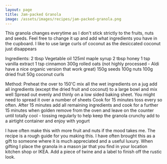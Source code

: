 ```yaml
---
layout: page
title: Jam-packed Granola
image: /assets/images/recipes/jam-packed-granola.png
---
```


This granola changes everytime as I don't stick strictly to the fruits, nuts and seeds. Feel free to change it up and add what ingredients you have in the cupboard. I like to use large curls of coconut as the desiccated coconut just disappears

Ingredients:
2 tbsp Vegetable oil
125ml maple syrup
2 tbsp honey
1 tsp vanilla extract
1 tsp cinnamon
300g rolled oats (not highly processed - Aldi have a nice organic version that work great)
150g seeds
100g nuts
100g dried fruit
50g coconut curls

Method:
Preheat the over to 150'C
mix all the wet ingredients on a jug
add all ingredients (except the dried fruit and coconut) to a large bowl and mix well
Spread out evenly and thinly on a low sided baking sheet. You might need to spread it over a number of sheets
Cook for 15 minutes toss every so often. After 15 minutes add all remaining ingredients and cook for a further 15 minutes
when golden remove from the oven and leave on the counter until totally cool - tossing regularly to help keep the granola crunchy
add to a airtight container and enjoy with yogurt

I have often make this with more fruit and nuts if the mood takes me. The recipe is a rough guide for you making this. I have often brought this as a gift to someone where it is much appreciated and a useful luxury. When gifting I place the granola in a mason jar that you find in your location kitchen shop or IKEA. Add a piece of twine and a label to finish off the rustic look.
